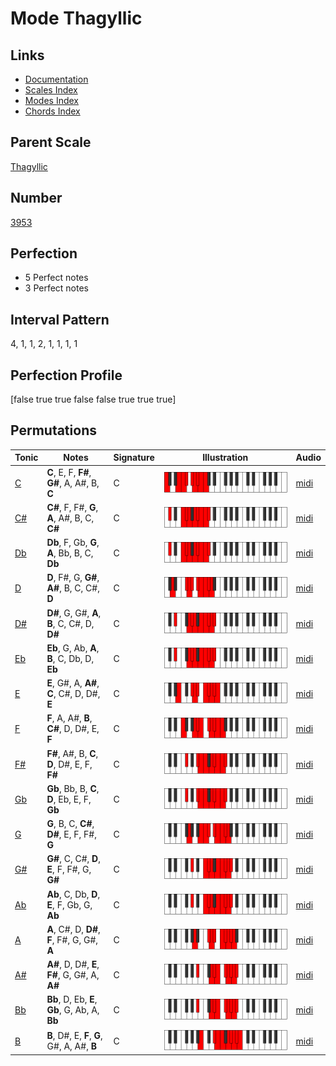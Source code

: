 # Mode Thagyllic

## Links

- [Documentation](index.md)
- [Scales Index](Scales.md)
- [Modes Index](Modes.md)
- [Chords Index](Chords.md)

## Parent Scale

[Thagyllic](ScaleThagyllic.md)

## Number

[3953](https://ianring.com/musictheory/scales/3953)

## Perfection

- 5 Perfect notes
- 3 Perfect notes

## Interval Pattern

4, 1, 1, 2, 1, 1, 1, 1

## Perfection Profile

[false true true false false true true true]

## Permutations

| Tonic | Notes | Signature | Illustration | Audio |
|-------|-------|-----------|--------------|-------|
| [C](ModeCNaturalThagyllic.md) | **C**, E, F, **F#**, **G#**, A, A#, B, **C** | C | ![CNaturalThagyllic](ModeCNaturalThagyllic.png) | [midi](https://github.com/edipermadi/music/blob/main/docs/ModeCNaturalThagyllic.mid?raw=true) |
| [C#](ModeCSharpThagyllic.md) | **C#**, F, F#, **G**, **A**, A#, B, C, **C#** | C | ![CSharpThagyllic](ModeCSharpThagyllic.png) | [midi](https://github.com/edipermadi/music/blob/main/docs/ModeCSharpThagyllic.mid?raw=true) |
| [Db](ModeDFlatThagyllic.md) | **Db**, F, Gb, **G**, **A**, Bb, B, C, **Db** | C | ![DFlatThagyllic](ModeDFlatThagyllic.png) | [midi](https://github.com/edipermadi/music/blob/main/docs/ModeDFlatThagyllic.mid?raw=true) |
| [D](ModeDNaturalThagyllic.md) | **D**, F#, G, **G#**, **A#**, B, C, C#, **D** | C | ![DNaturalThagyllic](ModeDNaturalThagyllic.png) | [midi](https://github.com/edipermadi/music/blob/main/docs/ModeDNaturalThagyllic.mid?raw=true) |
| [D#](ModeDSharpThagyllic.md) | **D#**, G, G#, **A**, **B**, C, C#, D, **D#** | C | ![DSharpThagyllic](ModeDSharpThagyllic.png) | [midi](https://github.com/edipermadi/music/blob/main/docs/ModeDSharpThagyllic.mid?raw=true) |
| [Eb](ModeEFlatThagyllic.md) | **Eb**, G, Ab, **A**, **B**, C, Db, D, **Eb** | C | ![EFlatThagyllic](ModeEFlatThagyllic.png) | [midi](https://github.com/edipermadi/music/blob/main/docs/ModeEFlatThagyllic.mid?raw=true) |
| [E](ModeENaturalThagyllic.md) | **E**, G#, A, **A#**, **C**, C#, D, D#, **E** | C | ![ENaturalThagyllic](ModeENaturalThagyllic.png) | [midi](https://github.com/edipermadi/music/blob/main/docs/ModeENaturalThagyllic.mid?raw=true) |
| [F](ModeFNaturalThagyllic.md) | **F**, A, A#, **B**, **C#**, D, D#, E, **F** | C | ![FNaturalThagyllic](ModeFNaturalThagyllic.png) | [midi](https://github.com/edipermadi/music/blob/main/docs/ModeFNaturalThagyllic.mid?raw=true) |
| [F#](ModeFSharpThagyllic.md) | **F#**, A#, B, **C**, **D**, D#, E, F, **F#** | C | ![FSharpThagyllic](ModeFSharpThagyllic.png) | [midi](https://github.com/edipermadi/music/blob/main/docs/ModeFSharpThagyllic.mid?raw=true) |
| [Gb](ModeGFlatThagyllic.md) | **Gb**, Bb, B, **C**, **D**, Eb, E, F, **Gb** | C | ![GFlatThagyllic](ModeGFlatThagyllic.png) | [midi](https://github.com/edipermadi/music/blob/main/docs/ModeGFlatThagyllic.mid?raw=true) |
| [G](ModeGNaturalThagyllic.md) | **G**, B, C, **C#**, **D#**, E, F, F#, **G** | C | ![GNaturalThagyllic](ModeGNaturalThagyllic.png) | [midi](https://github.com/edipermadi/music/blob/main/docs/ModeGNaturalThagyllic.mid?raw=true) |
| [G#](ModeGSharpThagyllic.md) | **G#**, C, C#, **D**, **E**, F, F#, G, **G#** | C | ![GSharpThagyllic](ModeGSharpThagyllic.png) | [midi](https://github.com/edipermadi/music/blob/main/docs/ModeGSharpThagyllic.mid?raw=true) |
| [Ab](ModeAFlatThagyllic.md) | **Ab**, C, Db, **D**, **E**, F, Gb, G, **Ab** | C | ![AFlatThagyllic](ModeAFlatThagyllic.png) | [midi](https://github.com/edipermadi/music/blob/main/docs/ModeAFlatThagyllic.mid?raw=true) |
| [A](ModeANaturalThagyllic.md) | **A**, C#, D, **D#**, **F**, F#, G, G#, **A** | C | ![ANaturalThagyllic](ModeANaturalThagyllic.png) | [midi](https://github.com/edipermadi/music/blob/main/docs/ModeANaturalThagyllic.mid?raw=true) |
| [A#](ModeASharpThagyllic.md) | **A#**, D, D#, **E**, **F#**, G, G#, A, **A#** | C | ![ASharpThagyllic](ModeASharpThagyllic.png) | [midi](https://github.com/edipermadi/music/blob/main/docs/ModeASharpThagyllic.mid?raw=true) |
| [Bb](ModeBFlatThagyllic.md) | **Bb**, D, Eb, **E**, **Gb**, G, Ab, A, **Bb** | C | ![BFlatThagyllic](ModeBFlatThagyllic.png) | [midi](https://github.com/edipermadi/music/blob/main/docs/ModeBFlatThagyllic.mid?raw=true) |
| [B](ModeBNaturalThagyllic.md) | **B**, D#, E, **F**, **G**, G#, A, A#, **B** | C | ![BNaturalThagyllic](ModeBNaturalThagyllic.png) | [midi](https://github.com/edipermadi/music/blob/main/docs/ModeBNaturalThagyllic.mid?raw=true) |

